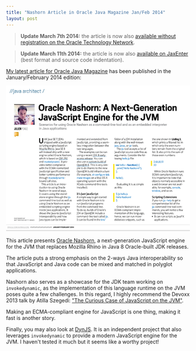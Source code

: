 ```yaml
---
title: "Nashorn Article in Oracle Java Magazine Jan/Feb 2014"
layout: post
---
```


> **Update March 7th 2014:** the article is now also [available without registration on the Oracle Technology Network](http://www.oracle.com/technetwork/articles/java/jf14-nashorn-2126515.html).

> **Update March 11th 2014:** the article is now also [available on JaxEnter](http://jaxenter.com/oracle-nashorn-a-next-generation-javascript-engine-for-the-jvm.1-49712.html) (best format and source code indentation).

[My latest article for Oracle Java Magazine](http://www.oraclejavamagazine-digital.com/javamagazine_open/20140102#pg60) has been published in the January/February 2014 edition:

[![Article preview](/images/posts/2014/nashorn-javamag.png)](http://www.oraclejavamagazine-digital.com/javamagazine_open/20140102#pg60)

This article presents [Oracle Nashorn](http://openjdk.java.net/projects/nashorn/), a next-generation
JavaScript engine for the JVM that replaces Mozilla Rhino in Java 8 Oracle-built JDK releases.

The article puts a strong emphasis on the 2-ways Java interoperability so that JavaScript and Java
code can be mixed and matched in polyglot applications.

Nashorn also serves as a showcase for the JDK team working on `invokedynamic`, as the implementation
of this language runtime on the JVM poses quite a few challenges. In this regard, I highly recommend
the Devoxx 2013 talk by Atilla Szegedi:
["The Curious Case of JavaScript on the JVM"](http://parleys.com/play/5290a8f9e4b054cd7d2ef4c2/about).

Making an ECMA-compliant engine for JavaScript is one thing, making it fast is another story.

Finally, you may also look at [DynJS](http://dynjs.org/). It is an independent project that also
leverages `invokedynamic` to provide a modern JavaScript engine for the JVM. I haven't tested it
much but it seems like a worthy project!
